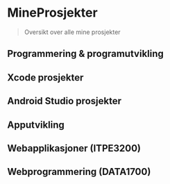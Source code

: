 # MineProsjekter
> Oversikt over alle mine prosjekter

## Programmering & programutvikling

## Xcode prosjekter

## Android Studio prosjekter

## Apputvikling

## Webapplikasjoner (ITPE3200)

## Webprogrammering (DATA1700)
